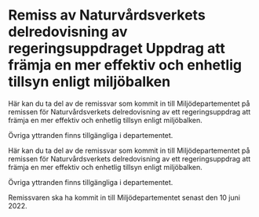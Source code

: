 # Remiss av Naturvårdsverkets delredovisning av regeringsuppdraget Uppdrag att främja en mer effektiv och enhetlig tillsyn enligt miljöbalken

Här kan du ta del av de remissvar som kommit in till Miljödepartementet på remissen för Naturvårdsverkets delredovisning av ett regeringsuppdrag att främja en mer effektiv och enhetlig tillsyn enligt miljöbalken.

Övriga yttranden finns tillgängliga i departementet.

Här kan du ta del av de remissvar som kommit in till Miljödepartementet på remissen för Naturvårdsverkets delredovisning av ett regeringsuppdrag att främja en mer effektiv och enhetlig tillsyn enligt miljöbalken.

Övriga yttranden finns tillgängliga i departementet.

Remissvaren ska ha kommit in till Miljödepartementet senast den 10 juni 2022.
